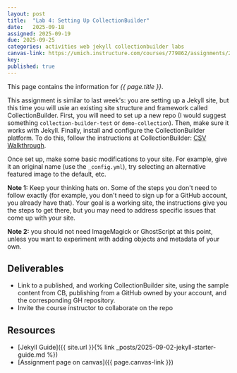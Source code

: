```yaml
---
layout: post
title:  "Lab 4: Setting Up CollectionBuilder"
date:   2025-09-18
assigned: 2025-09-19
due: 2025-09-25
categories: activities web jekyll collectionbuilder labs
canvas-link: https://umich.instructure.com/courses/779862/assignments/2877254
key: 
published: true
---
```


This page contains the information for *{{ page.title }}*.

This assignment is similar to last week's: you are setting up a Jekyll site, but this time
you will usie an existing site structure and framework called CollectionBuilder.
First, you will need to set up a new repo (I would suggest something `collection-builder-test` or `demo-collection`).
Then, make sure it works with Jekyll.
Finally, install and configure the CollectionBuilder platform.
To do this, follow the instructions at CollectionBuilder: [CSV Walkthrough](https://collectionbuilder.github.io/cb-docs/docs/walkthroughs/csv-walkthrough/).

Once set up, make some basic modifications to your site. For example, give it an original name (use the `_config.yml`),
try selecting an alternative featured image to the default, etc.

**Note 1:** Keep your thinking hats on. Some of the steps you don't need to follow exactly (for example, you don't need to sign up for a GitHub account, you already have that). Your goal is a working site, the instructions give you the steps to get there, but you may need to address specific issues that come up with your site.

**Note 2:** you should not need ImageMagick or GhostScript at this point, unless you want to experiment with adding objects and metadata of your own.

## Deliverables

- Link to a published, and working CollectionBuilder site, using the sample content from CB, publishing from a GitHub owned by your account, and the corresponding GH repository.
- Invite the course instructor to collaborate on the repo

## Resources

* [Jekyll Guide]({{ site.url }}{% link _posts/2025-09-02-jekyll-starter-guide.md %})
* [Assignment page on canvas]({{ page.canvas-link }})
